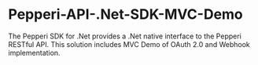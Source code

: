 # Pepperi-API-.Net-SDK-MVC-Demo
The Pepperi SDK for .Net provides a .Net native interface to the Pepperi RESTful API. This solution includes MVC Demo of OAuth 2.0 and Webhook implementation.
